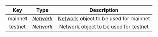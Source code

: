 |   Key   |   Type   |                    Description                    |
| :-----: | :------: | :-----------------------------------------------: |
| mainnet | [*Network*](/docs/dev-resources/documentation/javascript-sdk-ref/types#network) | [Network](#network) object to be used for mainnet |
| testnet | [*Network*](/docs/dev-resources/documentation/javascript-sdk-ref/types#network) | [Network](#network) object to be used for testnet |
